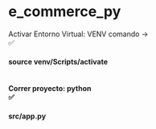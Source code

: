 # e_commerce_py

Activar Entorno Virtual: 
VENV comando -> <br>✅<h4>source venv/Scripts/activate
<h4>
<br>
Correr proyecto:
python <br>✅<h4>src/app.py<H4>